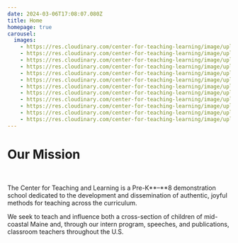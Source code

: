 ```yaml
---
date: 2024-03-06T17:08:07.080Z
title: Home
homepage: true
carousel:
  images:
    - https://res.cloudinary.com/center-for-teaching-learning/image/upload/v1665867860/Home%20page%20photos/school.1080.36_l9ricn.jpg
    - https://res.cloudinary.com/center-for-teaching-learning/image/upload/v1665867860/Home%20page%20photos/school.1080.33_ozbuim.jpg
    - https://res.cloudinary.com/center-for-teaching-learning/image/upload/v1665867860/Home%20page%20photos/school.1080.31_nzfsxk.jpg
    - https://res.cloudinary.com/center-for-teaching-learning/image/upload/v1665867862/Home%20page%20photos/school.1080.42_x05usr.jpg
    - https://res.cloudinary.com/center-for-teaching-learning/image/upload/v1665867859/Home%20page%20photos/art.1080.4_o4cgju.jpg
    - https://res.cloudinary.com/center-for-teaching-learning/image/upload/v1665867860/Home%20page%20photos/art.1080.6_tdg3ju.jpg
    - https://res.cloudinary.com/center-for-teaching-learning/image/upload/v1665867859/Home%20page%20photos/art.1080.8_ptwuuo.jpg
    - https://res.cloudinary.com/center-for-teaching-learning/image/upload/v1665867858/Home%20page%20photos/school.1080.24_lbxyss.jpg
    - https://res.cloudinary.com/center-for-teaching-learning/image/upload/v1665867859/Home%20page%20photos/school.1080.25_pzcqbs.jpg
    - https://res.cloudinary.com/center-for-teaching-learning/image/upload/v1665867858/Home%20page%20photos/school.1080.22_gmsyl1.jpg
    - https://res.cloudinary.com/center-for-teaching-learning/image/upload/v1665867857/Home%20page%20photos/school.1080.21_swm1fz.jpg
    - https://res.cloudinary.com/center-for-teaching-learning/image/upload/v1665867863/Home%20page%20photos/school.1080.9_jqpbzd.jpg
---
```

# Our Mission

</br>

The Center for Teaching and Learning is a Pre-K**–**8 demonstration school dedicated to the development and dissemination of authentic, joyful methods for teaching across the curriculum.

We seek to teach and influence both a cross-section of children of mid-coastal Maine and, through our intern program, speeches, and publications, classroom teachers throughout the U.S.